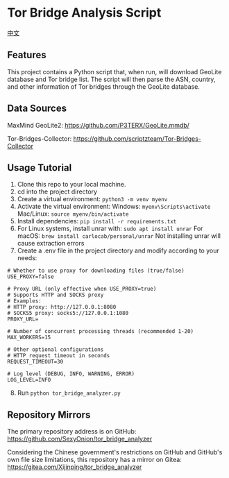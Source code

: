# Tor Bridge Analysis Script

[中文](https://github.com/SexyOnion/tor_bridge_analyzer/blob/main/README_CN.md)

## Features

This project contains a Python script that, when run, will download GeoLite database and Tor bridge list. The script will then parse the ASN, country, and other information of Tor bridges through the GeoLite database.

## Data Sources

MaxMind GeoLite2: https://github.com/P3TERX/GeoLite.mmdb/

Tor-Bridges-Collector: https://github.com/scriptzteam/Tor-Bridges-Collector

## Usage Tutorial

1. Clone this repo to your local machine.
2. cd into the project directory
3. Create a virtual environment: ```python3 -m venv myenv```
4. Activate the virtual environment: Windows: ```myenv\Scripts\activate``` Mac/Linux: ```source myenv/bin/activate```
5. Install dependencies: ```pip install -r requirements.txt```
6. For Linux systems, install unrar with: ```sudo apt install unrar``` For macOS: ```brew install carlocab/personal/unrar``` Not installing unrar will cause extraction errors
7. Create a .env file in the project directory and modify according to your needs:

```env
# Whether to use proxy for downloading files (true/false)
USE_PROXY=false

# Proxy URL (only effective when USE_PROXY=true)
# Supports HTTP and SOCKS proxy
# Examples:
# HTTP proxy: http://127.0.0.1:8080
# SOCKS5 proxy: socks5://127.0.0.1:1080
PROXY_URL=

# Number of concurrent processing threads (recommended 1-20)
MAX_WORKERS=15

# Other optional configurations
# HTTP request timeout in seconds
REQUEST_TIMEOUT=30

# Log level (DEBUG, INFO, WARNING, ERROR)
LOG_LEVEL=INFO
```
8. Run ```python tor_bridge_analyzer.py```

## Repository Mirrors

The primary repository address is on GitHub: https://github.com/SexyOnion/tor_bridge_analyzer

Considering the Chinese government's restrictions on GitHub and GitHub's own file size limitations, this repository has a mirror on Gitea: https://gitea.com/Xijinping/tor_bridge_analyzer